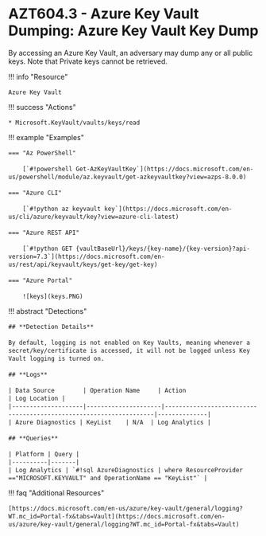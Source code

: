 # AZT604.3 - Azure Key Vault Dumping: Azure Key Vault Key Dump

By accessing an Azure Key Vault, an adversary may dump any or all public keys. Note that Private keys cannot be retrieved.

!!! info "Resource" 

	Azure Key Vault

!!! success "Actions"

	* Microsoft.KeyVault/vaults/keys/read

!!! example "Examples"

    === "Az PowerShell"

		[`#!powershell Get-AzKeyVaultKey`](https://docs.microsoft.com/en-us/powershell/module/az.keyvault/get-azkeyvaultkey?view=azps-8.0.0)

	=== "Azure CLI"
	
		[`#!python az keyvault key`](https://docs.microsoft.com/en-us/cli/azure/keyvault/key?view=azure-cli-latest)

	=== "Azure REST API"
	
		[`#!python GET {vaultBaseUrl}/keys/{key-name}/{key-version}?api-version=7.3`](https://docs.microsoft.com/en-us/rest/api/keyvault/keys/get-key/get-key)	

    === "Azure Portal"

		![keys](keys.PNG)

!!! abstract "Detections"

    ## **Detection Details**

	By default, logging is not enabled on Key Vaults, meaning whenever a secret/key/certificate is accessed, it will not be logged unless Key Vault logging is turned on. 

	## **Logs**

	| Data Source        | Operation Name     | Action                                                            | Log Location |
	|--------------------|---------------------|-------------------------------------------------------------------|--------------|
	| Azure Diagnostics | KeyList	 | N/A	| Log Analytics |

    ## **Queries**

	| Platform | Query |
	|----------|-------|
	| Log Analytics | `#!sql AzureDiagnostics | where ResourceProvider =="MICROSOFT.KEYVAULT" and OperationName == "KeyList"` |

!!! faq "Additional Resources"

	[https://docs.microsoft.com/en-us/azure/key-vault/general/logging?WT.mc_id=Portal-fx&tabs=Vault](https://docs.microsoft.com/en-us/azure/key-vault/general/logging?WT.mc_id=Portal-fx&tabs=Vault)

